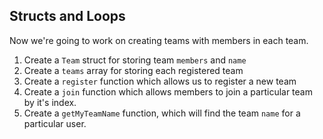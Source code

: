 ## Structs and Loops

Now we're going to work on creating teams with members in each team.

1. Create a `Team` struct for storing team `members` and `name`
2. Create a `teams` array for storing each registered team
3. Create a `register` function which allows us to register a new team
4. Create a `join` function which allows members to join a particular team by it's index. 
5. Create a `getMyTeamName` function, which will find the team `name` for a particular user. 